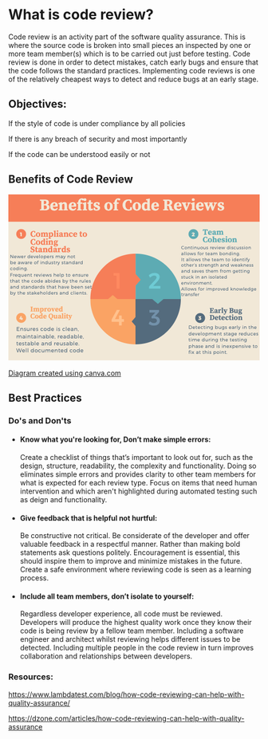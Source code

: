 # What is code review? 

Code review is an activity part of the software quality assurance. This is where the source code is broken into small pieces an inspected by one or more team member(s) which is to be carried out just before testing. Code review is done in order to detect mistakes, catch early bugs and ensure that the code follows the standard practices. Implementing code reviews is one of the relatively cheapest ways to detect and reduce bugs at an early stage. 


## Objectives:

If the style of code is under compliance by all policies

If there is any breach of security and most importantly 

If the code can be understood easily or not


## Benefits of Code Review

![Benefits of Code Review](benefits_code_review.png)

[Diagram created using canva.com](https://www.canva.com/)


## Best Practices

### Do's and Don'ts

- #### Know what you're looking for, Don’t make simple errors:  

    Create a checklist of things that’s important to look out for, such as the design, structure, readability, the complexity and functionality. Doing so eliminates simple errors and provides clarity to other team members for what is expected for each review type. Focus on items that need human intervention and which aren't highlighted during automated testing such as deign and functionality.  

-  #### Give feedback that is helpful not hurtful: 

    Be constructive not critical. Be considerate of the developer and offer valuable feedback in a respectful manner. Rather than making bold statements ask questions politely. Encouragement is essential, this should inspire them to improve and minimize mistakes in the future. Create a safe environment where reviewing code is seen as a learning process.  
 

- #### Include all team members, don’t isolate to yourself:  

    Regardless developer experience, all code must be reviewed. Developers will produce the highest quality work once they know their code is being review by a fellow team member. Including a software engineer and architect whilst reviewing helps different issues to be detected.  Including multiple people in the code review in turn improves collaboration and relationships between developers. 
 





### Resources: 

https://www.lambdatest.com/blog/how-code-reviewing-can-help-with-quality-assurance/

https://dzone.com/articles/how-code-reviewing-can-help-with-quality-assurance

